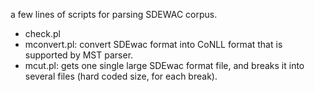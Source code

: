 a few lines of scripts for parsing SDEWAC corpus. 

- check.pl 
- mconvert.pl: convert SDEwac format into CoNLL format that is supported by MST parser. 
- mcut.pl: gets one single large SDEwac format file, and breaks it into several files (hard coded size, for each break). 
